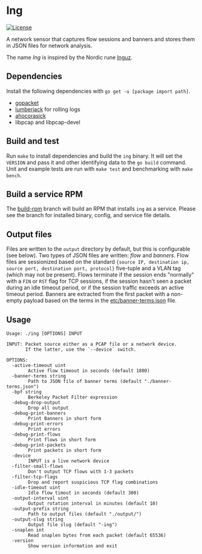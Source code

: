 # Ing

[![License](http://img.shields.io/badge/license-MIT-blue.svg?style=flat-square)](http://opensource.org/licenses/MIT)

A network sensor that captures flow sessions and banners and stores them in
JSON files for network analysis.

The name _Ing_ is inspired by the Nordic rune
[Inguz](http://www.nordicrunes.info/ing.php).


## Dependencies

Install the following dependencies with `go get -u [package import path]`.

* [gopacket](https://github.com/google/gopacket)
* [lumberjack](https://github.com/natefinch/lumberjack) for rolling logs
* [ahocorasick](github.com/cloudflare/ahocorasick)
* libpcap and libpcap-devel


## Build and test

Run `make` to install dependencies and build the `ing` binary.  It will set
the `VERSION` and pass it and other identifying data to the `go build` command.
Unit and example tests are run with `make test` and benchmarking with
`make bench`.


## Build a service RPM

The [build-rpm](https://github.com/johnzachary/ing/tree/build-rpm) branch will
build an RPM that installs `ing` as a service.  Please see the branch for
installed binary, config, and service file details.


## Output files

Files are written to the `output` directory by default, but this is
configurable (see below).  Two types of JSON files are written: _flow_ and
_banners_.  Flow files are sessionized based on the standard
`{source IP, destination ip, source port, destination port, protocol}`
five-tuple and a VLAN tag (which may not be present).  Flows terminate if the
session ends "normally" with a `FIN` or `RST` flag for TCP sessions, if the
session hasn't seen a packet during an idle timeout period, or if the session
traffic exceeds an active timeout period.  Banners are extracted from the first
packet with a non-empty payload based on the terms in the
[etc/banner-terms.json](https://github.com/johnzachary/ing/blob/master/etc/banner-terms.json)
file.


## Usage
```
Usage: ./ing [OPTIONS] INPUT

INPUT: Packet source either as a PCAP file or a network device.
       If the latter, use the `--device` switch.

OPTIONS:
  -active-timeout uint
    	Active flow timeout in seconds (default 1800)
  -banner-terms string
    	Path to JSON file of banner terms (default "./banner-terms.json")
  -bpf string
    	Berkeley Packet Filter expression
  -debug-drop-output
    	Drop all output
  -debug-print-banners
    	Print Banners in short form
  -debug-print-errors
    	Print errors
  -debug-print-flows
    	Print flows in short form
  -debug-print-packets
    	Print packets in short form
  -device
    	INPUT is a live network device
  -filter-small-flows
    	Don't output TCP flows with 1-3 packets
  -filter-tcp-flags
    	Drop and report suspicious TCP flag combinations
  -idle-timeout uint
    	Idle flow timout in seconds (default 300)
  -output-interval uint
    	Output rotation interval in minutes (default 10)
  -output-prefix string
    	Path to output files (default "./output/")
  -output-slug string
    	Output file slug (default "-ing")
  -snaplen int
    	Read snaplen bytes from each packet (default 65536)
  -version
    	Show version information and exit
```
